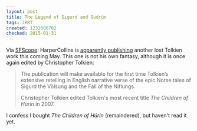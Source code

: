 ```yaml
---
layout: post
title: The Legend of Sigurd and Gudrùn
tags: JRRT
created: 1232686782
checked: 2015-01-31
---
```


Via [SFScope](http://sfscope.com/2009/01/new-unpublished-tolkien-book-c/):  HarperCollins is [apparently publishing](https://web.archive.org/web/20090430090505/http://www.thebookseller.com/news/73781-new-tolkien-for-harpercollins.html) another lost Tolkien work this coming May.  This one is not his own fantasy, although it is once again edited by Christopher Tolkien:

> The publication will make available for the first time Tolkien’s extensive retelling in English narrative verse of the epic Norse tales of Sigurd the Völsung and the Fall of the Niflungs. <!--break-->
>
> Christopher Tolkien edited Tolkien's most recent title *The Children of Húrin* in 2007.

I confess I bought *The Children of Húrin* (remaindered), but haven't read it yet. 
